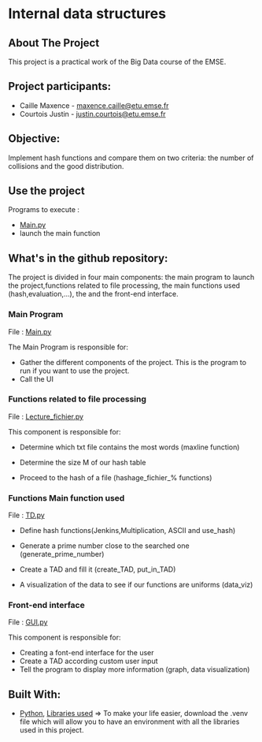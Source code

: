 # Internal data structures

<!-- ABOUT THE PROJECT -->
## About The Project

This project is a practical work of the Big Data course of the EMSE.

## Project participants:

- Caille Maxence - maxence.caille@etu.emse.fr
- Courtois Justin - justin.courtois@etu.emse.fr

## Objective:

Implement  hash functions and compare them on two criteria: the number of collisions and the good distribution. 

## Use the project

Programs to execute : 
- [Main.py](https://github.com/maxant38/big_data_hash_table/blob/main/Main.py)
- launch the main function

## What's in the github repository:

The project is divided in four main components: the main program to launch the project,functions related to file processing, the main functions used (hash,evaluation,...), the  and the front-end interface.

### Main Program 
File : [Main.py](https://github.com/maxant38/big_data_hash_table/blob/main/Main.py)

The Main Program is responsible for:

- Gather the different components of the project. This is the program to run if you want to use the project.
- Call the UI 
### Functions related to file processing 
File : [Lecture_fichier.py](https://github.com/maxant38/big_data_hash_table/blob/main/Lecture_fichier.py)

This component is responsible for:

- Determine which txt file contains the most words (maxline function)

- Determine the size M of our hash table

- Proceed to the hash of a file (hashage_fichier_% functions)

### Functions Main function used
File : [TD.py](https://github.com/maxant38/big_data_hash_table/blob/main/TD.py)

- Define hash functions(Jenkins,Multiplication, ASCII and use_hash)

- Generate a prime number close to the searched one (generate_prime_number)

- Create a TAD and fill it (create_TAD, put_in_TAD)

- A visualization of the data to see if our functions are uniforms (data_viz)
### Front-end interface
File : [GUI.py](https://github.com/maxant38/big_data_hash_table/blob/main/GUI.py)

This component is responsible for:

- Creating a font-end interface for the user
- Create a TAD according custom user input
- Tell the program to display more information (graph, data visualization)

## Built With:

* [Python](https://www.python.org/), [Libraries used](https://github.com/maxant38/big_data_hash_table/tree/main/.venv/Lib/site-packages)
=> To make your life easier, download the .venv file which will allow you to have an environment with all the libraries used in this project. 











